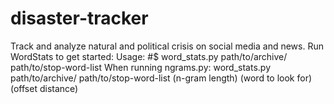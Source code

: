 # disaster-tracker
Track and analyze natural and political crisis on social media and news.
Run WordStats to get started:
  Usage:
    #$ word_stats.py path/to/archive/ path/to/stop-word-list
  When running ngrams.py:
       word_stats.py path/to/archive/ path/to/stop-word-list (n-gram length) (word to look for) (offset distance)

